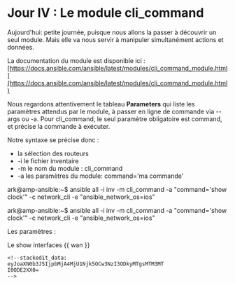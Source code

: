 # Jour IV : Le module cli_command

Aujourd'hui: petite journée, puisque nous allons la passer à découvrir un seul module. Mais elle va nous servir à manipuler simultanément actions et données. 

La documentation du module est disponible ici :
[https://docs.ansible.com/ansible/latest/modules/cli_command_module.html](https://docs.ansible.com/ansible/latest/modules/cli_command_module.html)

Nous regardons attentivement le tableau **Parameters** qui  liste les paramètres attendus par le module, à passer en ligne de commande via --args ou -a. 
Pour cli_command, le seul paramètre obligatoire est command, et précise la commande à exécuter.

Notre syntaxe se précise donc : 
 - la sélection des routeurs  
 - -i le fichier inventaire 
 - -m le nom du module : cli_command
 - -a  les paramètres du module: command='ma commande'

ark@amp-ansible:~$ ansible all -i inv -m cli_command -a "command='show clock'" -c network_cli -e "ansible_network_os=ios"

ark@amp-ansible:~$ ansible all -i inv -m cli_command -a "command='show clock'" -c network_cli -e "ansible_network_os=ios"

Les paramètres :

Le show interfaces {{ wan }}
``````
<!--stackedit_data:
eyJoaXN0b3J5IjpbMjA4MjU1Njk5OCw3NzI3ODkyMTgsMTM3MT
I0ODE2XX0=
-->